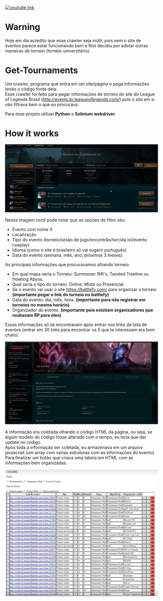 [![youtube link](https://i.ibb.co/df5Pzkr/https-i-ytimg-com-vi-8p-BW87np-kc-maxresdefault.jpg)](https://www.youtube.com/watch?v=8pBW87np-kc "youtube link")

# Warning
Hoje em dia acredito que esse crawler seja inútil, pois nem o site de eventos parece estar funcionando bem e Riot decidiu por adotar outras maneiras de torneio (torneio universitário).

# Get-Tournaments
Um crawler, programa que entra em um site/página e pega informações lendo o código fonte dela.  
Esse crawler foi feito para pegar informações de torneio do site do League of Legends Brasil (http://events.br.leagueoflegends.com/) pois o site em si não filtrava bem o que eu procurava.  

Para esse projeto utilizei **Python** e **Selinium webdriver**.  

# How it works

![Filtro dos Torneios/Eventos](filtroDoEvento.jpg)  

Nessa imagem você pode notar que as opções de filtro são:  
* Evento com nome X
* Localização
* Tipo do evento (torneio/sesão de jogo/encontrão/torcida lol/evento cosplay)
* Idioma (como o site é brasileiro só vai sugerir português)
* Data do evento (semana, mês, ano, próximos 3 meses)

As principais informações que procuravamos olhando torneio:  
* Em qual mapa seria o Torneio: Summoner Rift's, Twisted Treeline ou Howling Abyss.  
* Qual seria o tipo do torneio: Online, Misto ou Presencial.  
* Se o evento vai usar o site https://battlefy.com/ para organizar o torneio **(importante pegar o link do torneio no battlefy)**    
* Data do evento: dia, mês, hora. **(importante para não registrar em torneios no mesmo horário)**  
* Organizador do evento. **(importante pois existiam organizadores que roubavam RP para eles)**  

Essas informações só se encontravam após entrar nos links da lista de eventos (entrar em 30 links para encontrar os 5 que te interessam era bem chato).  

![Detalhes do Evento](detalhesDoEvento.jpg)  

A informação era coletada olhando o código HTML da página, ou seja, se algum modelo do código fosse alterado com o tempo, eu teria que dar update no código.  
Após toda a informação ser coletada, eu armazenava em um arquivo javascript (um array com varias estruturas com as informações do evento).  
Para finalizar um botão que criava uma tabela em HTML com as informações bem organizadas.  

![Tabela dos Eventos](tabelaDeEventos.jpg)  


